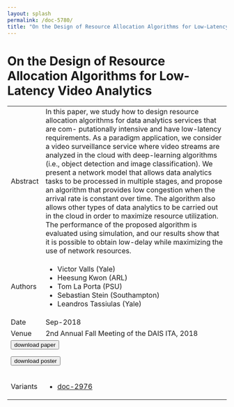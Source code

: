 ```yaml
---
layout: splash
permalink: /doc-5780/
title: "On the Design of Resource Allocation Algorithms for Low-Latency Video Analytics"
---
```


# On the Design of Resource Allocation Algorithms for Low-Latency Video Analytics

<table>
    <tbody>
    <tr>
        <td>Abstract</td>
        <td>In this paper, we study how to design resource allocation algorithms for data analytics services that are com- putationally intensive and have low-latency requirements. As a paradigm application, we consider a video surveillance service where video streams are analyzed in the cloud with deep-learning algorithms (i.e., object detection and image classification). We present a network model that allows data analytics tasks to be processed in multiple stages, and propose an algorithm that provides low congestion when the arrival rate is constant over time. The algorithm also allows other types of data analytics to be carried out in the cloud in order to maximize resource utilization. The performance of the proposed algorithm is evaluated using simulation, and our results show that it is possible to obtain low-delay while maximizing the use of network resources.</td>
    </tr>
    <tr>
        <td>Authors</td>
        <td>
            <ul>
                <li>Victor Valls (Yale)</li>
                <li>Heesung Kwon (ARL)</li>
                <li>Tom La Porta (PSU)</li>
                <li>Sebastian Stein (Southampton)</li>
                <li>Leandros Tassiulas (Yale)</li>
            </ul>
        </td>
    </tr>
    <tr>
        <td>Date</td>
        <td>Sep-2018</td>
    </tr>
    <tr>
        <td>Venue</td>
        <td>2nd Annual Fall Meeting of the DAIS ITA, 2018</td>
    </tr>
        <tr>
            <td colspan="2">
                <form method="get" action="https://dais-ita.org/sites/default/files/2527.pdf">
                    <button type="submit">download paper</button>
                </form>
                <form method="get" action="https://dais-ita.org/sites/default/files/2527_poster.pdf">
                    <button type="submit">download poster</button>
                </form>
            </td>
        </tr>
        <tr>
            <td>Variants</td>
            <td>
                <ul>
                    <li><a href="\doc-2976\">doc-2976</a></li>
                </ul>
            </td>
        </tr>
    </tbody>
</table>
